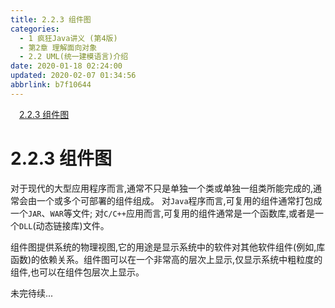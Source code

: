 ```yaml
---
title: 2.2.3 组件图
categories: 
  - 1 疯狂Java讲义 (第4版)
  - 第2章 理解面向对象
  - 2.2 UML(统一建模语言)介绍
date: 2020-01-18 02:24:00
updated: 2020-02-07 01:34:56
abbrlink: b7f10644
---
```

<div id='my_toc'><a href="/JavaReadingNotes/b7f10644/#2-2-3-组件图" class="header_1">2.2.3 组件图</a>&nbsp;<br></div>
<style>.header_1{margin-left: 1em;}.header_2{margin-left: 2em;}.header_3{margin-left: 3em;}.header_4{margin-left: 4em;}.header_5{margin-left: 5em;}.header_6{margin-left: 6em;}</style>
<!--more-->
<script>if (navigator.platform.search('arm')==-1){document.getElementById('my_toc').style.display = 'none';}var e,p = document.getElementsByTagName('p');while (p.length>0) {e = p[0];e.parentElement.removeChild(e);}</script>

<!--end-->
# 2.2.3 组件图
对于现代的大型应用程序而言,通常不只是单独一个类或单独一组类所能完成的,通常会由一个或多个可部署的组件组成。
对`Java`程序而言,可复用的组件通常打包成一个`JAR`、`WAR`等文件;
对`C/C++`应用而言,可复用的组件通常是一个函数库,或者是一个`DLL`(动态链接库)文件。

组件图提供系统的物理视图,它的用途是显示系统中的软件对其他软件组件(例如,库函数)的依赖关系。组件图可以在一个非常高的层次上显示,仅显示系统中粗粒度的组件,也可以在组件包层次上显示。

未完待续...
